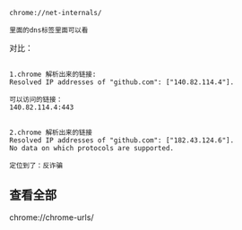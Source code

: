 

```
chrome://net-internals/

里面的dns标签里面可以看
```

对比：
```

1.chrome 解析出来的链接:
Resolved IP addresses of "github.com": ["140.82.114.4"].

可以访问的链接：
140.82.114.4:443


2.chrome 解析出来的链接
Resolved IP addresses of "github.com": ["182.43.124.6"].
No data on which protocols are supported.

定位到了：反诈骗
```

## 查看全部
chrome://chrome-urls/